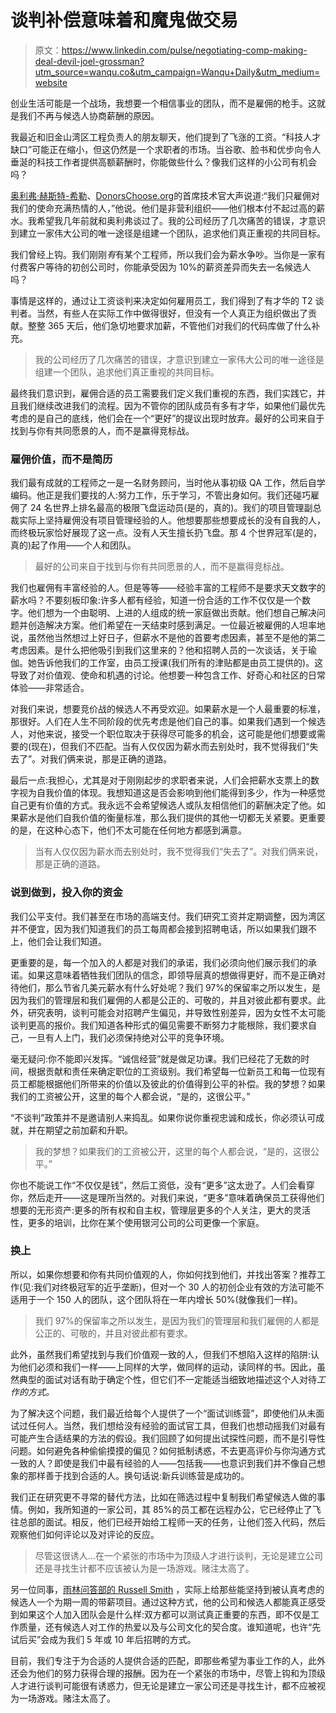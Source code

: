 # 谈判补偿意味着和魔鬼做交易

> 原文：<https://www.linkedin.com/pulse/negotiating-comp-making-deal-devil-joel-grossman?utm_source=wanqu.co&utm_campaign=Wanqu+Daily&utm_medium=website>

创业生活可能是一个战场，我想要一个相信事业的团队，而不是雇佣的枪手。这就是我们不再与候选人协商薪酬的原因。

我最近和旧金山湾区工程负责人的朋友聊天，他们提到了飞涨的工资。“科技人才缺口”可能正在缩小，但这仍然是一个求职者的市场。当谷歌、脸书和优步向令人垂涎的科技工作者提供高额薪酬时，你能做些什么？像我们这样的小公司有机会吗？

[奥利弗·赫斯特-希勒](https://www.linkedin.com/in/oliverhh)、[DonorsChoose.org](http://www.donorschoose.org/)的首席技术官大声说道:“我们只雇佣对我们的使命充满热情的人，”他说。他们是非营利组织——他们根本付不起过高的薪水。我希望我几年前就和奥利弗谈过了。我的公司经历了几次痛苦的错误，才意识到建立一家伟大公司的唯一途径是组建一个团队，追求他们真正重视的共同目标。

我们曾经上钩。我们刚刚*有*有某个工程师，所以我们会为薪水争吵。当你是一家有付费客户等待的初创公司时，你能承受因为 10%的薪资差异而失去一名候选人吗？

事情是这样的，通过让工资谈判来决定如何雇用员工，我们得到了有才华的 T2 谈判者。当然，有些人在实际工作中做得很好，但没有一个人真正为组织做出了贡献。整整 365 天后，他们急切地要求加薪，不管他们对我们的代码库做了什么补充。

> 我的公司经历了几次痛苦的错误，才意识到建立一家伟大公司的唯一途径是组建一个团队，追求他们真正重视的共同目标。

最终我们意识到，雇佣合适的员工需要我们定义我们重视的东西，我们实践它，并且我们继续改进我们的流程。因为不管你的团队成员有多有才华，如果他们最优先考虑的是自己的底线，他们会在一个“更好”的提议出现时放弃。最好的公司来自于找到与你有共同愿景的人，而不是赢得竞标战。

### **雇佣价值，而不是简历**

我们最有成就的工程师之一是一名财务顾问，当时他从事初级 QA 工作，然后自学编码。他正是我们要找的人:努力工作，乐于学习，不管出身如何。我们还碰巧雇佣了 24 名世界上排名最高的极限飞盘运动员(是的，真的)。我们的项目管理副总裁实际上坚持雇佣没有项目管理经验的人。他想要那些想要成长的没有自我的人，而终极玩家恰好展现了这一点。没有人天生擅长扔飞盘。那 4 个世界冠军(是的，真的)起了作用——个人和团队。

> 最好的公司来自于找到与你有共同愿景的人，而不是赢得竞标战。

我们也雇佣有丰富经验的人。但是等等——经验丰富的工程师不是要求天文数字的薪水吗？不要刻板印象:许多人都有经验，知道一份合适的工作不仅仅是一个数字。他们想为一个由聪明、上进的人组成的统一家庭做出贡献。他们想自己解决问题并创造解决方案。他们希望在一天结束时感到满足。一位最近被雇佣的人坦率地说，虽然他当然想过上好日子，但薪水不是他的首要考虑因素，甚至不是他的第二考虑因素。是什么把他吸引到我们这里来的？他和招聘人员的一次谈话，关于瑜伽。她告诉他我们的工作室，由员工授课(我们所有的津贴都是由员工提供的)。这导致了对价值观、使命和机遇的讨论。他想要一种包含工作、好奇心和社区的日常体验——非常适合。

对我们来说，想要竞价战的候选人不再受欢迎。如果薪水是一个人最重要的标准，那很好。人们在人生不同阶段的优先考虑是他们自己的事。如果我们遇到一个候选人，对他来说，接受一个职位取决于获得尽可能多的机会，这可能是他们想要或需要的(现在)，但我们不匹配。当有人仅仅因为薪水而去别处时，我不觉得我们“失去了”。对我们俩来说，那是正确的道路。

最后一点:我担心，尤其是对于刚刚起步的求职者来说，人们会把薪水支票上的数字视为自我价值的体现。我想知道这是否会影响到他们能得到多少，作为一种感觉自己更有价值的方式。我永远不会希望候选人或队友相信他们的薪酬决定了他。如果薪水是他们自我价值的衡量标准，那么我们提供的其他一切都无关紧要。更重要的是，在这种心态下，他们不太可能在任何地方都感到满意。

> 当有人仅仅因为薪水而去别处时，我不觉得我们“失去了”。对我们俩来说，那是正确的道路。

### **说到做到，投入你的资金**

我们公平支付。我们甚至在市场的高端支付。我们研究工资并定期调整，因为湾区并不便宜，因为我们知道我们的员工每周都会接到招聘电话，所以如果我们跟不上，他们会让我们知道。

更重要的是，每一个加入的人都是对我们的承诺，我们必须向他们展示我们的承诺。如果这意味着牺牲我们团队的信念，即领导层真的想做得更好，而不是正确对待他们，那么节省几美元薪水有什么好处呢？我们 97%的保留率之所以发生，是因为我们的管理层和我们雇佣的人都是公正的、可敬的，并且对彼此都有要求。此外，研究表明，谈判可能会对招聘产生偏见，并导致性别差异，因为女性不太可能谈判更高的报价。我们知道各种形式的偏见需要不断努力才能根除，我们要求自己，一旦有人上门，我们必须保持绝对公平的竞争环境。

毫无疑问:你不能即兴发挥。“诚信经营”就是做足功课。我们已经花了无数的时间，根据贡献和责任来确定职位的工资级别。我们希望每一位新员工和每一位现有员工都能根据他们所带来的价值以及彼此的价值得到公平的补偿。我的梦想？如果我们的工资被公开，这里的每个人都会说，“是的，这很公平。”

“不谈判”政策并不是邀请别人来捣乱。如果你说你重视忠诚和成长，你必须认可成就，并在期望之前加薪和升职。

> 我的梦想？如果我们的工资被公开，这里的每个人都会说，“是的，这很公平。”

你也不能说工作“不仅仅是钱”，然后工资低，没有“更多”这太逊了。人们会看穿你，然后走开——这是理所当然的。对我们来说，“更多”意味着确保员工获得他们想要的无形资产:更多的所有权和自主权，管理层更多的个人关注，更大的灵活性，更多的培训，比你在某个使用银河公司的公司更像一个家庭。

### **换上**

所以，如果你想要和你有共同价值观的人，你如何找到他们，并找出答案？推荐工作(见:我们对终极冠军的近乎垄断)，但对一个 30 人的初创企业有效的方法可能不适用于一个 150 人的团队，这个团队将在一年内增长 50%(就像我们一样)。

> 我们 97%的保留率之所以发生，是因为我们的管理层和我们雇佣的人都是公正的、可敬的，并且对彼此都有要求。

此外，虽然我们希望找到与我们价值观一致的人，但我们不想陷入这样的陷阱:认为他们必须和我们一样——上同样的大学，做同样的运动，读同样的书。因此，虽然典型的面试对话有助于确定个性，但它们不一定能适当细致地描述这个人对待*工作的方式。*

为了解决这个问题，我们最近给每个人提供了一个“面试训练营”，即使他们从未面试过任何人。当然，我们想给没有经验的面试官工具，但我们也想动摇我们对最有可能产生合适结果的方法的假设。我们回顾了如何提出试探性问题，而不是引导性问题。如何避免各种偷偷摸摸的偏见？如何抵制诱惑，不去更高评价与你沟通方式一致的人？即使是我们中最有经验的人——包括我——也意识到我们并不像自己想象的那样善于找到合适的人。换句话说:新兵训练营是成功的。

我们正在研究更不寻常的替代方法，比如在筛选过程中复制我们希望候选人做的事情。例如，我所知道的一家公司，其 85%的员工都在远程办公，它已经停止了飞往总部的面试。相反，他们已经开始给工程师一天的任务，让他们签入代码，然后观察他们如何评论以及对评论的反应。

> 尽管这很诱人...在一个紧张的市场中为顶级人才进行谈判，无论是建立公司还是寻找生计都不应该被认为是一场游戏。赌注太高了。

另一位同事，[雨林问答部的 Russell Smith](https://www.rainforestqa.com/?gclid=CMfWnrufn8gCFYlhfgod7EoAJw) ，实际上给那些能坚持到被认真考虑的候选人一个为期一周的带薪项目。通过这种方式，他的公司和候选人都能真正感受到如果这个人加入团队会是什么样:双方都可以测试真正重要的东西，即不仅是工作质量，还有候选人对工作的热爱以及与公司文化的契合度。谁知道呢，也许“先试后买”会成为我们 5 年或 10 年后招聘的方式。

目前，我们专注于为合适的人提供合适的匹配，即那些希望为事业工作的人，此外还会为他们的努力获得合理的报酬。因为在一个紧张的市场中，尽管上钩和为顶级人才进行谈判可能很有诱惑力，但无论是建立一家公司还是寻找生计，都不应被视为一场游戏。赌注太高了。